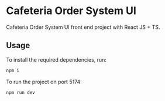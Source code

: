 # Cafeteria Order System UI

Cafeteria Order System UI front end project with React JS + TS.

## Usage

To install the required dependencies, run:

```bash
npm i
```

To run the project on port 5174:

```bash
npm run dev
```